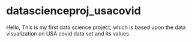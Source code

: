 # datascienceproj_usacovid
Hello, This is my first data science project, which is based upon the data visualization on USA covid data set and its values.
